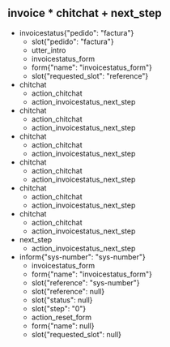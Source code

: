 ## invoice * chitchat + next_step
* invoicestatus{"pedido": "factura"}
    - slot{"pedido": "factura"}
    - utter_intro
    - invoicestatus_form
    - form{"name": "invoicestatus_form"}
    - slot{"requested_slot": "reference"}
* chitchat
    - action_chitchat
    - action_invoicestatus_next_step
* chitchat
    - action_chitchat
    - action_invoicestatus_next_step
* chitchat
    - action_chitchat
    - action_invoicestatus_next_step
* chitchat
    - action_chitchat
    - action_invoicestatus_next_step
* chitchat
    - action_chitchat
    - action_invoicestatus_next_step
* chitchat
    - action_chitchat
    - action_invoicestatus_next_step
* next_step
    - action_invoicestatus_next_step
* inform{"sys-number": "sys-number"}
    - invoicestatus_form
    - form{"name": "invoicestatus_form"}
    - slot{"reference": "sys-number"}
    - slot{"reference": null}
    - slot{"status": null}
    - slot{"step": "0"}
    - action_reset_form
    - form{"name": null}
    - slot{"requested_slot": null}

